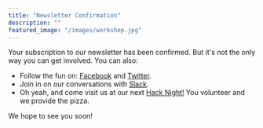 ```yaml
---
title: "Newsletter Confirmation"
description: ""
featured_image: "/images/workshop.jpg"
---
```


Your subscription to our newsletter has been confirmed. But it's not the only way you can get involved. You can also:

- Follow the fun on: [Facebook](https://www.facebook.com/citizenlabs) and [Twitter](https://twitter.com/citizen_labs).
- Join in on our conversations with [Slack](https://join.slack.com/t/citizenlabs/shared_invite/enQtNTQ0Mjk1NjQ3NjcxLTBhMDcwNGU2NDExMzFiNWUyYjUxZjFkZTY5ODc4NTg1ZGNkNTJkYmIxNGUxNjA4NmMzM2VlYjBjZTI1NWRjMTQ).
- Oh yeah, and come visit us at our next [Hack Night!](https://www.meetup.com/Citizen-Labs/) You volunteer and we provide the pizza.

We hope to see you soon!
